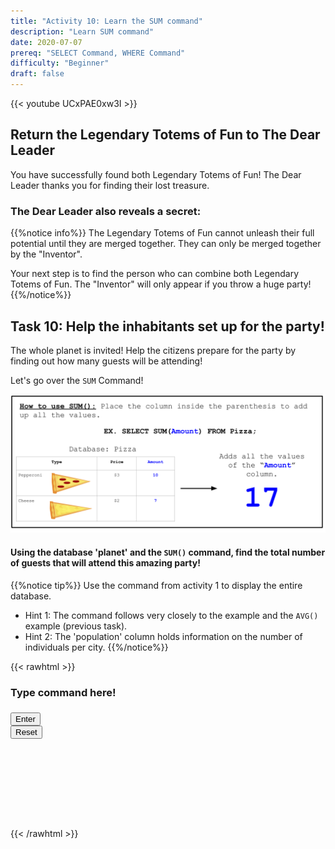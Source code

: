 ```yaml
---
title: "Activity 10: Learn the SUM command"
description: "Learn SUM command"
date: 2020-07-07
prereq: "SELECT Command, WHERE Command"
difficulty: "Beginner"
draft: false
---
```

<!-- Links for javascript and CSS needed for drop down logic -->
<link rel="stylesheet" href="../default/_default.css" type="text/css"></link>
<link rel="stylesheet" href="../default/_type.css" type="text/css"></link>
<script type="text/javascript" src="../default/_default.js"></script>
<script type="text/javascript" src="../default/_type.js"></script>
<script type="text/javascript" src="../default/alasql.js"></script>
<script type="text/javascript" src="../default/db.js"></script>
<link rel="stylesheet" href="_activity10.css" type="text/css"></link>
<script type="text/javascript" src="_activity10.js"></script>

{{< youtube UCxPAE0xw3I >}}

## Return the Legendary Totems of Fun to The Dear Leader

You have successfully found both Legendary Totems of Fun! The Dear Leader thanks you for finding their lost treasure.

### The Dear Leader also reveals a secret:
{{%notice info%}}
The Legendary Totems of Fun cannot unleash their full potential until they are merged together. They can only be merged together by the "Inventor".

Your next step is to find the person who can combine both Legendary Totems of Fun. The "Inventor" will only appear if you throw a huge party!
{{%/notice%}}

## Task 10: Help the inhabitants set up for the party!
The whole planet is invited! Help the citizens prepare for the party by finding out how many guests will be attending!

Let's go over the `SUM` Command!

![Explain](assets/sum.png)

#### Using the database 'planet' and the `SUM()` command, find the total number of guests that will attend this amazing party!

{{%notice tip%}}
Use the command from activity 1 to display the entire database.

* Hint 1: The command follows very closely to the example and the `AVG()` example (previous task).
* Hint 2: The 'population' column holds information on the number of individuals per city.
{{%/notice%}}

<!-- SQL Type In Activity -->

{{< rawhtml >}}
<div class="terminal_div" id="terminal_div">
    <div class = "outer">
      <h3 id = "commands" contenteditable="true" onclick="placeholder()">Type command here!</h3>
    </div>
    <div class = "prev">
      <h3 id = "prev"></h3>
    </div>
    <div style="clear: both;"></div>
    <button class="button button1" onclick="sql()"> Enter </button>
    <div style="clear: both;"></div> 
    <button class = "button reset" onclick="reset()">Reset</button>
</div>

<div style="clear: both;"></div> 
  
<h1 class="error" id="sqlcommand" style="visibility:hidden"><strong>ERROR INVALID INPUT></strong></h1>
  
<table id="table">
  <tr></tr>
</table>
  
<h4 id="story"></h4>
  
<!-- Tells User to continue mission -->
<div class="resume_plot" id="resume_plot" style="visibility:hidden">
  <div class="alert">
    <span id="check">&#10003;</span>
    You've completed the task! Continue to the next mission!
  </div>
</div>

{{< /rawhtml >}}
